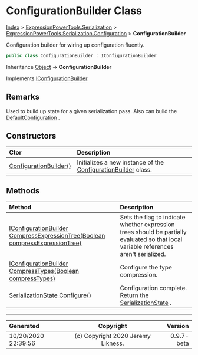 ﻿# ConfigurationBuilder Class

[Index](../index.md) > [ExpressionPowerTools.Serialization](ExpressionPowerTools.Serialization.a.md) > [ExpressionPowerTools.Serialization.Configuration](ExpressionPowerTools.Serialization.Configuration.n.md) > **ConfigurationBuilder**

Configuration builder for wiring up configuration fluently.

```csharp
public class ConfigurationBuilder : IConfigurationBuilder
```

Inheritance [Object](https://docs.microsoft.com/dotnet/api/system.object) → **ConfigurationBuilder**

Implements  [IConfigurationBuilder](ExpressionPowerTools.Serialization.Signatures.IConfigurationBuilder.i.md) 

## Remarks

Used to build up state for a given serialization pass. Also can build the [DefaultConfiguration](ExpressionPowerTools.Serialization.Configuration.DefaultConfiguration.cs.md) .

## Constructors

| Ctor | Description |
| :-- | :-- |
| [ConfigurationBuilder()](ExpressionPowerTools.Serialization.Configuration.ConfigurationBuilder.ctor.md#configurationbuilder) | Initializes a new instance of the [ConfigurationBuilder](ExpressionPowerTools.Serialization.Configuration.ConfigurationBuilder.cs.md) class. |
## Methods

| Method | Description |
| :-- | :-- |
| [IConfigurationBuilder CompressExpressionTree(Boolean compressExpressionTree)](ExpressionPowerTools.Serialization.Configuration.ConfigurationBuilder.CompressExpressionTree.m.md) | Sets the flag to indicate whether expression trees should be partially            evaluated so that local variable references aren't serialized. |
| [IConfigurationBuilder CompressTypes(Boolean compressTypes)](ExpressionPowerTools.Serialization.Configuration.ConfigurationBuilder.CompressTypes.m.md) | Configure the type compression. |
| [SerializationState Configure()](ExpressionPowerTools.Serialization.Configuration.ConfigurationBuilder.Configure.m.md) | Configuration complete. Return the [SerializationState](ExpressionPowerTools.Serialization.Serializers.SerializationState.cs.md) . |

---

| Generated | Copyright | Version |
| :-- | :-: | --: |
| 10/20/2020 22:39:56 | (c) Copyright 2020 Jeremy Likness. | 0.9.7-beta |
